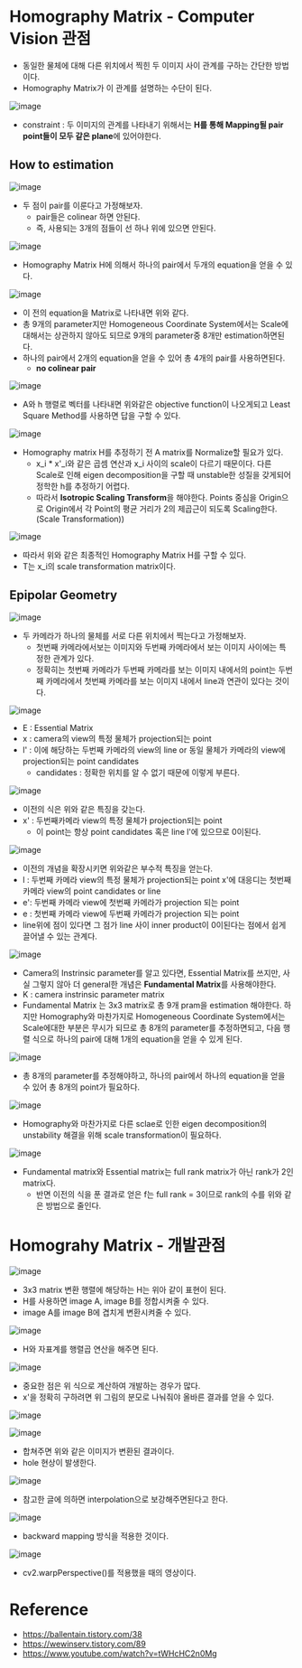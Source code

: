 # Homography Matrix - Computer Vision 관점
- 동일한 물체에 대해 다른 위치에서 찍힌 두 이미지 사이 관계를 구하는 간단한 방법이다.
- Homography Matrix가 이 관계를 설명하는 수단이 된다.

![image](https://user-images.githubusercontent.com/69780812/146319673-551d961b-570c-413a-9a85-3da63926ad69.png)
- constraint : 두 이미지의 관계를 나타내기 위해서는 **H를 통해 Mapping될 pair point들이 모두 같은 plane**에 있어야한다.

## How to estimation
![image](https://user-images.githubusercontent.com/69780812/146320251-09f3778b-3d19-49bd-9d17-25a134de6ae2.png)
- 두 점이 pair를 이룬다고 가정해보자.
  - pair들은 colinear 하면 안된다.
  - 즉, 사용되는 3개의 점들이 선 하나 위에 있으면 안된다.

![image](https://user-images.githubusercontent.com/69780812/146320395-6af2b268-ceef-4ea0-9da0-0683505379da.png)
- Homography Matrix H에 의해서 하나의 pair에서 두개의 equation을 얻을 수 있다.

![image](https://user-images.githubusercontent.com/69780812/146320459-12fef3b1-391f-4b44-9ea1-3adbd5e55e3a.png)
- 이 전의 equation을 Matrix로 나타내면 위와 같다.
- 총 9개의 parameter지만 Homogeneous Coordinate System에서는 Scale에 대해서는 상관하지 않아도 되므로 9개의 parameter중 8개만 estimation하면된다.
- 하나의 pair에서 2개의 equation을 얻을 수 있어 총 4개의 pair를 사용하면된다.
  - **no colinear pair**

![image](https://user-images.githubusercontent.com/69780812/146320618-a709b999-0c2d-4dfd-9d84-72a46384c98a.png)
- A와 h 행렬로 벡터를 나타내면 위와같은 objective function이 나오게되고 Least Square Method를 사용하면 답을 구할 수 있다.

![image](https://user-images.githubusercontent.com/69780812/146332033-f647ca49-69e6-4bcb-80de-2426969af3dd.png)
- Homography matrix H를 추정하기 전 A matrix를 Normalize할 필요가 있다.
  - x_i * x'_i와 같은 곱셈 연산과 x_i 사이의 scale이 다르기 때문이다. 다른 Scale로 인해 eigen decomposition을 구할 때 unstable한 성질을 갖게되어 정학한 h를 추정하기 어렵다.
  - 따라서 **Isotropic Scaling Transform**을 해야한다. Points 중심을 Origin으로 Origin에서 각 Point의 평균 거리가 2의 제곱근이 되도록 Scaling한다. (Scale Transformation))

![image](https://user-images.githubusercontent.com/69780812/146332408-8edf5e22-5904-4c35-b02d-24e2229a4cd0.png)
- 따라서 위와 같은 최종적인 Homography Matrix H를 구할 수 있다.
- T는 x_i의 scale transformation matrix이다.

## Epipolar Geometry
![image](https://user-images.githubusercontent.com/69780812/146332838-3c4bb71b-51f0-497a-8395-0122beb8264e.png)
- 두 카메라가 하나의 물체를 서로 다른 위치에서 찍는다고 가정해보자.
  - 첫번째 카메라에서보는 이미지와 두번째 카메라에서 보는 이미지 사이에는 특정한 관계가 있다.
  - 정확히는 첫번째 카메라가 두번째 카메라를 보는 이미지 내에서의 point는 두번째 카메라에서 첫번째 카메라를 보는 이미지 내에서 line과 연관이 있다는 것이다.

![image](https://user-images.githubusercontent.com/69780812/146333080-5eb63fac-fcac-400d-8b12-199e8011183c.png)
- E : Essential Matrix
- x : camera의 view의 특정 물체가 projection되는 point
- l' : 이에 해당하는 두번째 카메라의 view의 line or 동일 물체가 카메라의 view에 projection되는 point candidates
  - candidates : 정확한 위치를 알 수 없기 때문에 이렇게 부른다.

![image](https://user-images.githubusercontent.com/69780812/146333308-87c9899e-2228-4f8e-a24b-9b1e9e2e6de0.png)
- 이전의 식은 위와 같은 특징을 갖는다.
- x' : 두번째카메라 view의 특정 물체가 projection되는 point
  - 이 point는 항상 point candidates 혹은 line l'에 있으므로 0이된다.

![image](https://user-images.githubusercontent.com/69780812/146333436-0e0c553c-3d24-4737-9691-4dee65f4cfe1.png)
- 이전의 개념을 확장시키면 위와같은 부수적 특징을 얻는다.
- l : 두번째 카메라 view의 특정 물체가 projection되는 point x'에 대응디는 첫번째 카메라 view의 point candidates or line
- e': 두번째 카메라 view에 첫번째 카메라가 projection 되는 point
- e : 첫번째 카메라 view에 두번째 카메라가 projection 되는 point
- line위에 점이 있다면 그 점가 line 사이 inner product이 0이된다는 점에서 쉽게 끌어낼 수 있는 관계다.

![image](https://user-images.githubusercontent.com/69780812/146333855-57c626ec-c0a0-4917-9e64-c6bb242ff78b.png)
- Camera의 Instrinsic parameter를 알고 있다면, Essential Matrix를 쓰지만, 사실 그렇지 않아 더 general한 개념은 **Fundamental Matrix**를 사용해야한다.
- K : camera instrinsic parameter matrix
- Fundamental Matrix 는 3x3 matrix로 총 9개 pram을 estimation 해야한다. 하지만 Homography와 마찬가지로 Homogeneous Coordinate System에서는 Scale에대한 부분은 무시가 되므로 총 8개의 parameter를 추정하면되고, 다음 행렬 식으로 하나의 pair에 대해 1개의 equation을 얻을 수 있게 된다.

![image](https://user-images.githubusercontent.com/69780812/146334093-368c0d87-ebaf-40f3-a957-803b6daa562f.png)
- 총 8개의 parameter를 추정해야하고, 하나의 pair에서 하나의 equation을 얻을 수 있어 총 8개의 point가 필요하다.

![image](https://user-images.githubusercontent.com/69780812/146334214-cd665698-1ae7-462c-85e2-ebbef6578235.png)
- Homography와 마찬가지로 다른 sclae로 인한 eigen decomposition의 unstability 해결을 위해 scale transformation이 필요하다.

![image](https://user-images.githubusercontent.com/69780812/146334305-89c70696-4b44-4734-90ee-67fc2d43af21.png)
- Fundamental matrix와 Essential matrix는 full rank matrix가 아닌 rank가 2인 matrix다.
  - 반면 이전의 식을 푼 결과로 얻은 f는 full rank = 3이므로 rank의 수를 위와 같은 방법으로 줄인다.

# Homograhy Matrix - 개발관점
![image](https://user-images.githubusercontent.com/69780812/146317599-1b9d200b-f423-492e-a84f-c422794d3a2f.png)
- 3x3 matrix 변환 행렬에 해당하는 H는 위아 같이 표현이 된다.
- H를 사용하면 image A, image B를 정합시켜줄 수 있다.
- image A를 image B에 겹치게 변환시켜줄 수 있다.

![image](https://user-images.githubusercontent.com/69780812/146318499-00a8dd1e-9dd7-4cbf-8e25-76625f0aa93e.png)
- H와 자표계를 행렬곱 연산을 해주면 된다.

![image](https://user-images.githubusercontent.com/69780812/146318559-309841c5-ec16-45ce-83d6-42e2e0f1d364.png)
- 중요한 점은 위 식으로 계산하여 개발하는 경우가 많다.
- x'을 정확히 구하려면 위 그림의 분모로 나눠줘야 올바른 결과를 얻을 수 있다.

![image](https://user-images.githubusercontent.com/69780812/146318713-2364ad7e-4a24-4212-8e70-03abad37b49f.png)

![image](https://user-images.githubusercontent.com/69780812/146318809-c89bbb09-2673-4c83-83f0-e820b9cc1f01.png)

- 합쳐주면 위와 같은 이미지가 변환된 결과이다.
- hole 현상이 발생한다.

![image](https://user-images.githubusercontent.com/69780812/146318946-2c7251aa-a8d5-4c95-a790-de8a73a81c97.png)
- 참고한 글에 의하면 interpolation으로 보강해주면된다고 한다.

![image](https://user-images.githubusercontent.com/69780812/146319037-4b771c1c-822e-48a8-93bd-032d72e929fd.png)
- backward mapping 방식을 적용한 것이다.

![image](https://user-images.githubusercontent.com/69780812/146319131-3b7c0621-8152-4350-a30b-d21c712b1b1e.png)
- cv2.warpPerspective()를 적용했을 때의 영상이다.

# Reference
- https://ballentain.tistory.com/38
- https://wewinserv.tistory.com/89
- https://www.youtube.com/watch?v=tWHcHC2n0Mg